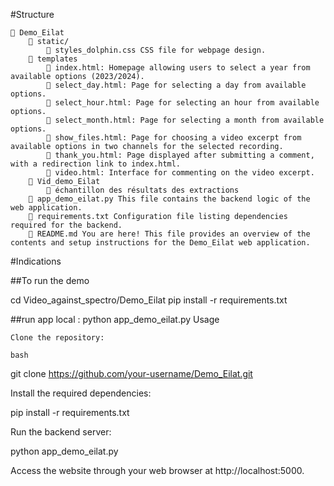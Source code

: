 
    
#Structure
   
    
    📂 Demo_Eilat
        📂 static/
            📜 styles_dolphin.css CSS file for webpage design.
        📂 templates
            📜 index.html: Homepage allowing users to select a year from available options (2023/2024).
            📜 select_day.html: Page for selecting a day from available options.
            📜 select_hour.html: Page for selecting an hour from available options.
            📜 select_month.html: Page for selecting a month from available options.
            📜 show_files.html: Page for choosing a video excerpt from available options in two channels for the selected recording.
            📜 thank_you.html: Page displayed after submitting a comment, with a redirection link to index.html.
            📜 video.html: Interface for commenting on the video excerpt.
        📂 Vid_demo_Eilat
            📂 échantillon des résultats des extractions
        📜 app_demo_eilat.py This file contains the backend logic of the web application.
        📜 requirements.txt Configuration file listing dependencies required for the backend.
        📜 README.md You are here! This file provides an overview of the contents and setup instructions for the Demo_Eilat web application.

#Indications

##To run the demo

cd Video_against_spectro/Demo_Eilat
pip install -r requirements.txt

##run app local : 
python app_demo_eilat.py
Usage

    Clone the repository:

    bash

git clone https://github.com/your-username/Demo_Eilat.git

Install the required dependencies:

pip install -r requirements.txt

Run the backend server:

python app_demo_eilat.py

Access the website through your web browser at http://localhost:5000.